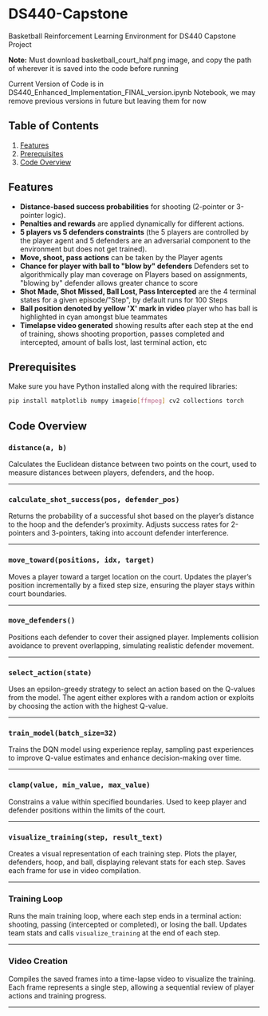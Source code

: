 # DS440-Capstone
Basketball Reinforcement Learning Environment for DS440 Capstone Project

**Note:** Must download basketball_court_half.png image, and copy the path of wherever it is saved into the code before running

Current Version of Code is in DS440_Enhanced_Implementation_FINAL_version.ipynb Notebook, we may remove previous versions in future but leaving them for now

## Table of Contents

1. [Features](#features)
2. [Prerequisites](#prerequisites)
3. [Code Overview](#code-overview)

## Features

- **Distance-based success probabilities** for shooting (2-pointer or 3-pointer logic).
- **Penalties and rewards** are applied dynamically for different actions.
- **5 players vs 5 defenders constraints** (the 5 players are controlled by the player agent and 5 defenders are an adversarial component to the environment but does not get trained).
- **Move, shoot, pass actions** can be taken by the Player agents
- **Chance for player with ball to "blow by" defenders** Defenders set to algorithmically play man coverage on Players based on assignments, "blowing by" defender allows greater chance to score
- **Shot Made, Shot Missed, Ball Lost, Pass Intercepted** are the 4 terminal states for a given episode/"Step", by default runs for 100 Steps
- **Ball position denoted by yellow 'X' mark in video** player who has ball is highlighted in cyan amongst blue teammates
- **Timelapse video generated** showing results after each step at the end of training, shows shooting proportion, passes completed and intercepted, amount of balls lost, last terminal action, etc

## Prerequisites

Make sure you have Python installed along with the required libraries:
```bash
pip install matplotlib numpy imageio[ffmpeg] cv2 collections torch
```

## Code Overview

### `distance(a, b)`
Calculates the Euclidean distance between two points on the court, used to measure distances between players, defenders, and the hoop.

---

### `calculate_shot_success(pos, defender_pos)`
Returns the probability of a successful shot based on the player’s distance to the hoop and the defender’s proximity. Adjusts success rates for 2-pointers and 3-pointers, taking into account defender interference.

---

### `move_toward(positions, idx, target)`
Moves a player toward a target location on the court. Updates the player’s position incrementally by a fixed step size, ensuring the player stays within court boundaries.

---

### `move_defenders()`
Positions each defender to cover their assigned player. Implements collision avoidance to prevent overlapping, simulating realistic defender movement.

---

### `select_action(state)`
Uses an epsilon-greedy strategy to select an action based on the Q-values from the model. The agent either explores with a random action or exploits by choosing the action with the highest Q-value.

---

### `train_model(batch_size=32)`
Trains the DQN model using experience replay, sampling past experiences to improve Q-value estimates and enhance decision-making over time.

---

### `clamp(value, min_value, max_value)`
Constrains a value within specified boundaries. Used to keep player and defender positions within the limits of the court.

---

### `visualize_training(step, result_text)`
Creates a visual representation of each training step. Plots the player, defenders, hoop, and ball, displaying relevant stats for each step. Saves each frame for use in video compilation.

---

### Training Loop
Runs the main training loop, where each step ends in a terminal action: shooting, passing (intercepted or completed), or losing the ball. Updates team stats and calls `visualize_training` at the end of each step.

---

### Video Creation
Compiles the saved frames into a time-lapse video to visualize the training. Each frame represents a single step, allowing a sequential review of player actions and training progress.

--- 
